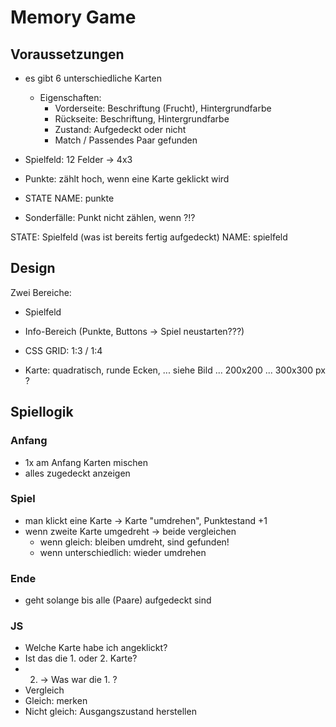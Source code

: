 # Memory Game

## Voraussetzungen

- es gibt 6 unterschiedliche Karten

  - Eigenschaften:
    - Vorderseite: Beschriftung (Frucht), Hintergrundfarbe
    - Rückseite: Beschriftung, Hintergrundfarbe
    - Zustand: Aufgedeckt oder nicht
    - Match / Passendes Paar gefunden

- Spielfeld: 12 Felder -> 4x3

- Punkte: zählt hoch, wenn eine Karte geklickt wird
- STATE NAME: punkte
- Sonderfälle: Punkt nicht zählen, wenn ?!?

STATE: Spielfeld (was ist bereits fertig aufgedeckt)
NAME: spielfeld

## Design

Zwei Bereiche:

- Spielfeld
- Info-Bereich (Punkte, Buttons -> Spiel neustarten???)
- CSS GRID: 1:3 / 1:4

- Karte: quadratisch, runde Ecken, ... siehe Bild ... 200x200 ... 300x300 px ?

## Spiellogik

### Anfang

- 1x am Anfang Karten mischen
- alles zugedeckt anzeigen

### Spiel

- man klickt eine Karte -> Karte "umdrehen", Punktestand +1
- wenn zweite Karte umgedreht -> beide vergleichen
  - wenn gleich: bleiben umdreht, sind gefunden!
  - wenn unterschiedlich: wieder umdrehen

### Ende

- geht solange bis alle (Paare) aufgedeckt sind

### **JS**

- Welche Karte habe ich angeklickt?
- Ist das die 1. oder 2. Karte?
- 2. -> Was war die 1. ?
- Vergleich
- Gleich: merken
- Nicht gleich: Ausgangszustand herstellen
